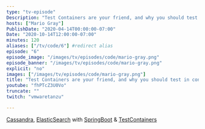 ```yaml
---
type: "tv-episode"
Description: "Test Containers are your friend, and why you should test in containers too with Mario Gray"
hosts: ["Mario Gray"]
PublishDate: "2020-04-14T00:00:00-07:00"
Date: "2020-10-14T12:00:00-07:00"
minutes: 120
aliases: ["/tv/code/6"] #redirect alias
episode: "6"
episode_image: "/images/tv/episodes/code/mario-gray.png"
episode_banner: "/images/tv/episodes/code/mario-gray.png"
explicit: "no"
images: ["/images/tv/episodes/code/mario-gray.png"]
title: "Test Containers are your friend, and why you should test in containers too with Mario Gray"
youtube: "fhPTcZ3U0Vo"
truncate: ""
twitch: "vmwaretanzu"

---
```


[Cassandra](https://cassandra.apache.org/), [ElasticSearch](https://www.elastic.co/elasticsearch/) with [SpringBoot](https://spring.io/projects/spring-boot) & [TestContainers](https://www.testcontainers.org/)

